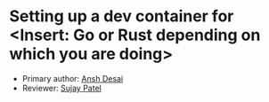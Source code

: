 # Setting up a dev container for <Insert: Go or Rust depending on which you are doing>

* Primary author: [Ansh Desai](https://github.com/anshdesai04)
* Reviewer: [Sujay Patel](https://github.com/SUJP123)